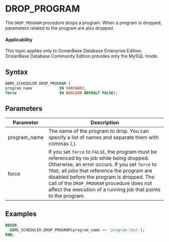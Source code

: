 # DROP_PROGRAM

The `DROP_PROGRAM` procedure drops a program. When a program is dropped, parameters related to the program are also dropped.

  <main id="notice" >
    <h4>Applicability</h4>
    <p>This topic applies only to OceanBase Database Enterprise Edition. OceanBase Database Community Edition provides only the MySQL mode. </p>
  </main>

## Syntax

```sql
DBMS_SCHEDULER.DROP_PROGRAM (
program_name            IN VARCHAR2,
force                   IN BOOLEAN DEFAULT FALSE);
```

## Parameters

| Parameter | Description |
|--------------|----------------------|
| program_name | The name of the program to drop. You can specify a list of names and separate them with commas (,).  |
| force | If you set `force` to `FALSE`, the program must be referenced by no job while being dropped. Otherwise, an error occurs.  If you set `force` to `TRUE`, all jobs that reference the program are disabled before the program is dropped.  The call of the `DROP_PROGRAM` procedure does not affect the execution of a running job that points to the program.  |


## Examples

```sql
BEGIN
  DBMS_SCHEDULER.DROP_PROGRAM(program_name => 'program_test');
END;
```
